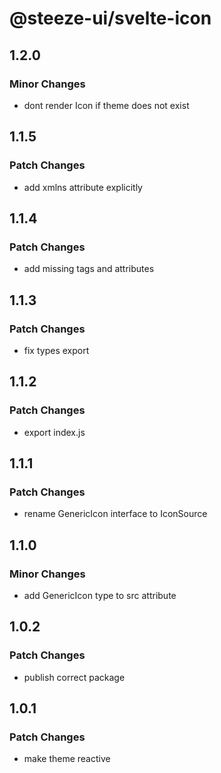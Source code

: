 # @steeze-ui/svelte-icon

## 1.2.0

### Minor Changes

- dont render Icon if theme does not exist

## 1.1.5

### Patch Changes

- add xmlns attribute explicitly

## 1.1.4

### Patch Changes

- add missing tags and attributes

## 1.1.3

### Patch Changes

- fix types export

## 1.1.2

### Patch Changes

- export index.js

## 1.1.1

### Patch Changes

- rename GenericIcon interface to IconSource

## 1.1.0

### Minor Changes

- add GenericIcon type to src attribute

## 1.0.2

### Patch Changes

- publish correct package

## 1.0.1

### Patch Changes

- make theme reactive
